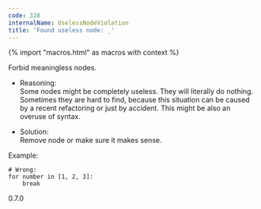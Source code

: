 ```yaml
---
code: 328
internalName: UselessNodeViolation
title: 'Found useless node: _'
---
```


{% import "macros.html" as macros with context %}

Forbid meaningless nodes.

  - Reasoning:  
    Some nodes might be completely useless. They will literally do
    nothing. Sometimes they are hard to find, because this situation can
    be caused by a recent refactoring or just by accident. This might be
    also an overuse of syntax.

  - Solution:  
    Remove node or make sure it makes sense.

Example:

    # Wrong:
    for number in [1, 2, 3]:
        break

<div class="versionadded">

0.7.0

</div>